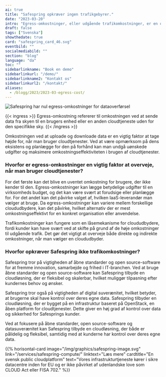 ```yaml
---
ai: true
title: "Safespring opkræver ingen trafikgebyrer."
date: "2023-03-20"
intro: "Egress-omkostninger, eller udgående trafikomkostninger, er en omkostning, der ofte bliver glemt, når man bruger infrastruktur som en tjeneste, men som er en almindelig form for leverandørindlåsning."
draft: false
tags: ["Svenska"]
showthedate: true
card: "safespring_card_46.svg"
eventbild: ""
socialmediabild: ""
section: "blog"
language: "da"
toc: ""
sidebarlinkname: "Book en demo"
sidebarlinkurl: "/demo/"
sidebarlinkname2: "Kontakt os"
sidebarlinkurl2: "/kontakt/"
aliases:
  - /blogg/2023/2023-03-egress-cost/
---
```

![Safespring har nul egress-omkostninger for dataoverførsel](/img/blogg/safespring-zero-egress-cost.svg)

{{< ingress >}}
Egress-omkostning refererer til omkostningen ved at sende data fra skyen til en brugers enhed eller en anden cloudtjeneste uden for den specifikke sky.
{{< /ingress >}}

Omkostningen ved at uploade og downloade data er en vigtig faktor at tage højde for, når man bruger cloudtjenester. Ved at være opmærksom på dens eksistens og planlægge for den på forhånd kan man undgå uønskede udgifter og maksimere omkostningseffektiviteten i brugen af cloudtjenester.

### Hvorfor er egress-omkostninger en vigtig faktor at overveje, når man bruger cloudtjenester?

For det første kan det blive en uventet omkostning for brugere, der ikke kender til den. Egress-omkostninger kan lægge betydelige udgifter til en virksomheds budget, og det kan være svært at forudsige eller planlægge for. For det andet kan det påvirke valget af, hvilken IaaS-leverandør man vælger at bruge. Da egress-omkostninger kan variere mellem forskellige cloududbydere, kan det påvirke, hvilket alternativ der er mest omkostningseffektivt for en konkret organisation eller anvendelse.

Trafikomkostninger kan fungere som en låsemekanisme for cloududbydere, fordi kunder kan have svært ved at skifte på grund af de høje omkostninger til udgående trafik. Det gør det vigtigt at overveje både direkte og indirekte omkostninger, når man vælger en cloududbyder.

### Hvorfor opkræver Safespring ikke trafikomkostninger?

Safespring tror på vigtigheden af åbne standarder og open source-software for at fremme innovation, samarbejde og frihed i IT-branchen. Ved at bruge åbne standarder og open source-software kan Safespring tilbyde en cloudløsning, der er fleksibel og skalerbar, hvilket muliggør tilpasning efter kundernes behov og ønsker.

Safespring tror også på vigtigheden af digital suverænitet, hvilket betyder, at brugerne skal have kontrol over deres egne data. Safespring tilbyder en cloudløsning, der er bygget på en infrastruktur baseret på OpenStack, en åben platform for cloudtjenester. Dette giver en høj grad af kontrol over data og sikkerhed for Safesprings kunder.

Ved at fokusere på åbne standarder, open source-software og datasuverænitet kan Safespring tilbyde en cloudløsning, der både er pålidelig og fleksibel, samtidig med at kunderne har kontrol over deres egne data.

{{% horisontal-card image="/img/graphics/safespring-image.svg" link="/services/safespring-compute/" linktext="Læs mere" cardtitle="En svensk public cloudplatform" text="Vores infrastrukturtjeneste kører i sikre datacentre inden for EU og er ikke påvirket af udenlandske love som CLOUD Act eller FISA 702." %}}